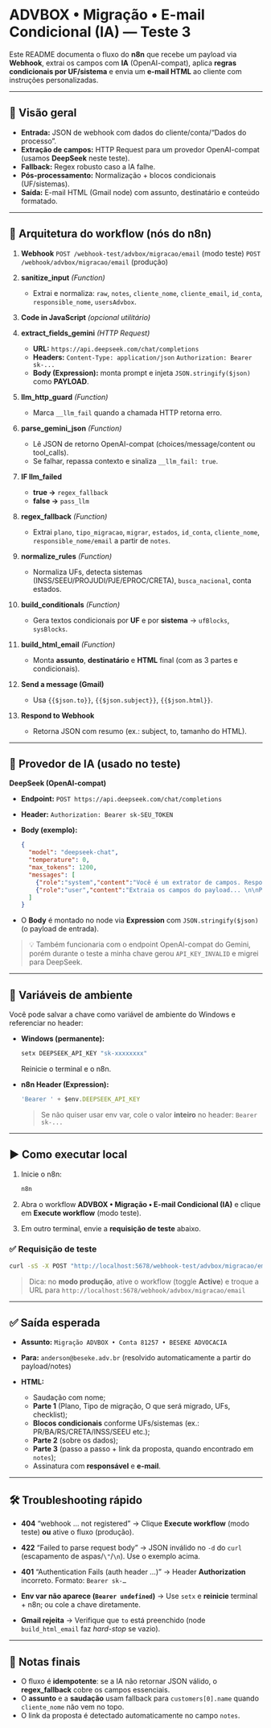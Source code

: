 # ADVBOX • Migração • E-mail Condicional (IA) — **Teste 3**

Este README documenta o fluxo do **n8n** que recebe um payload via **Webhook**, extrai os campos com **IA** (OpenAI-compat), aplica **regras condicionais por UF/sistema** e envia um **e-mail HTML** ao cliente com instruções personalizadas.

---

## 📌 Visão geral

* **Entrada:** JSON de webhook com dados do cliente/conta/“Dados do processo”.
* **Extração de campos:** HTTP Request para um provedor OpenAI-compat (usamos **DeepSeek** neste teste).
* **Fallback:** Regex robusto caso a IA falhe.
* **Pós-processamento:** Normalização + blocos condicionais (UF/sistemas).
* **Saída:** E-mail HTML (Gmail node) com assunto, destinatário e conteúdo formatado.

---

## 🧭 Arquitetura do workflow (nós do n8n)

1. **Webhook**
   `POST /webhook-test/advbox/migracao/email` (modo teste)
   `POST /webhook/advbox/migracao/email` (produção)

2. **sanitize_input** *(Function)*

   * Extrai e normaliza: `raw`, `notes`, `cliente_nome`, `cliente_email`, `id_conta`, `responsible_nome`, `usersAdvbox`.

3. **Code in JavaScript** *(opcional utilitário)*

4. **extract_fields_gemini** *(HTTP Request)*

   * **URL:** `https://api.deepseek.com/chat/completions`
   * **Headers:**
     `Content-Type: application/json`
     `Authorization: Bearer sk-...`
   * **Body (Expression):** monta prompt e injeta `JSON.stringify($json)` como **PAYLOAD**.

5. **llm_http_guard** *(Function)*

   * Marca `__llm_fail` quando a chamada HTTP retorna erro.

6. **parse_gemini_json** *(Function)*

   * Lê JSON de retorno OpenAI-compat (choices/message/content ou tool_calls).
   * Se falhar, repassa contexto e sinaliza `__llm_fail: true`.

7. **IF llm_failed**

   * **true →** `regex_fallback`
   * **false →** `pass_llm`

8. **regex_fallback** *(Function)*

   * Extrai `plano`, `tipo_migracao`, `migrar`, `estados`, `id_conta`, `cliente_nome`, `responsible_nome/email` a partir de `notes`.

9. **normalize_rules** *(Function)*

   * Normaliza UFs, detecta sistemas (INSS/SEEU/PROJUDI/PJE/EPROC/CRETA), `busca_nacional`, conta estados.

10. **build_conditionals** *(Function)*

    * Gera textos condicionais por **UF** e por **sistema** → `ufBlocks`, `sysBlocks`.

11. **build_html_email** *(Function)*

    * Monta **assunto**, **destinatário** e **HTML** final (com as 3 partes e condicionais).

12. **Send a message (Gmail)**

    * Usa `{{$json.to}}`, `{{$json.subject}}`, `{{$json.html}}`.

13. **Respond to Webhook**

    * Retorna JSON com resumo (ex.: subject, to, tamanho do HTML).



---

## 🧩 Provedor de IA (usado no teste)

**DeepSeek (OpenAI-compat)**

* **Endpoint:** `POST https://api.deepseek.com/chat/completions`
* **Header:** `Authorization: Bearer sk-SEU_TOKEN`
* **Body (exemplo):**

  ```json
  {
    "model": "deepseek-chat",
    "temperature": 0,
    "max_tokens": 1200,
    "messages": [
      {"role":"system","content":"Você é um extrator de campos. Responda APENAS com JSON válido."},
      {"role":"user","content":"Extraia os campos do payload... \n\nPAYLOAD:\n<JSON aqui>"}
    ]
  }
  ```
* O **Body** é montado no node via **Expression** com `JSON.stringify($json)` (o payload de entrada).

> 💡 Também funcionaria com o endpoint OpenAI-compat do Gemini, porém durante o teste a minha chave gerou `API_KEY_INVALID` e migrei para DeepSeek.

---

## 🔧 Variáveis de ambiente

Você pode salvar a chave como variável de ambiente do Windows e referenciar no header:

* **Windows (permanente):**

  ```cmd
  setx DEEPSEEK_API_KEY "sk-xxxxxxxx"
  ```

  Reinicie o terminal e o n8n.

* **n8n Header (Expression):**

  ```js
  'Bearer ' + $env.DEEPSEEK_API_KEY
  ```

  > Se não quiser usar env var, cole o valor **inteiro** no header: `Bearer sk-...`

---

## ▶️ Como executar local

1. Inicie o n8n:

   ```cmd
   n8n
   ```
2. Abra o workflow **ADVBOX • Migração • E-mail Condicional (IA)** e clique em **Execute workflow** (modo teste).
3. Em outro terminal, envie a **requisição de teste** abaixo.

### ✅ Requisição de teste

```cmd
curl -sS -X POST "http://localhost:5678/webhook-test/advbox/migracao/email" -H "Content-Type: application/json" -d "{\"id_conta\":\"81257\",\"nome_cliente\":\"BESEKE ADVOCACIA\",\"cliente_email\":\"anderson@beseke.adv.br\",\"Dados de usuários ADVBOX\":[{\"id\":1,\"users\":[{\"id\":47753,\"name\":\"ARTHUR SANTOS\",\"email\":\"AGATA.SANTOS@ADVBOX.COM.BR\"},{\"id\":5395,\"name\":\"ALAN VITAL\",\"email\":\"ALAN.VITAL@ADVBOX.COM.BR\"}]}],\"Dados do processo\":[{\"protocol_number\":\"81257\",\"type\":\"MIGRAÇÃO POR TRIBUNAIS\",\"group\":\"BANCA JURIDICA\",\"responsible_id\":5395,\"responsible\":\"ALAN VITAL\",\"notes\":\"ID da conta: 81257\\nPlano: Banca Jurídica\\n---\\nMigração por: tribunais com validação\\nResponsável: Anderson Beseke\\nE-mail: anderson@beseke.adv.br\\n----\\nPessoas\\nProcessos\\n---\\nDiários: Maranhão, Santa Catarina, São Paulo.\\nIntimações eletrônicas: Diário Oficial e DJEN.\\nLink da proposta: https://f005.backblazeb2.com/file/Backup-AD/Propostas/proposta_final_id_81257.pdf\"}]}"
```

> Dica: no **modo produção**, ative o workflow (toggle **Active**) e troque a URL para
> `http://localhost:5678/webhook/advbox/migracao/email`

---

## ✅ Saída esperada

* **Assunto:** `Migração ADVBOX • Conta 81257 • BESEKE ADVOCACIA`
* **Para:** `anderson@beseke.adv.br` (resolvido automaticamente a partir do payload/notes)
* **HTML:**

  * Saudação com nome;
  * **Parte 1** (Plano, Tipo de migração, O que será migrado, UFs, checklist);
  * **Blocos condicionais** conforme UFs/sistemas (ex.: PR/BA/RS/CRETA/INSS/SEEU etc.);
  * **Parte 2** (sobre os dados);
  * **Parte 3** (passo a passo + link da proposta, quando encontrado em `notes`);
  * Assinatura com **responsável** e **e-mail**.

---

## 🛠️ Troubleshooting rápido

* **404** “webhook … not registered”
  → Clique **Execute workflow** (modo teste) **ou** ative o fluxo (produção).

* **422** “Failed to parse request body”
  → JSON inválido no `-d` do `curl` (escapamento de aspas/`\"`/`\n`). Use o exemplo acima.

* **401** “Authentication Fails (auth header …)”
  → Header **Authorization** incorreto. Formato: `Bearer sk-…`

* **Env var não aparece (`Bearer undefined`)**
  → Use `setx` e **reinicie** terminal + n8n; ou cole a chave diretamente.

* **Gmail rejeita**
  → Verifique que `to` está preenchido (node `build_html_email` faz *hard-stop* se vazio).

---

## 📄 Notas finais

* O fluxo é **idempotente**: se a IA não retornar JSON válido, o **regex_fallback** cobre os campos essenciais.
* O **assunto** e a **saudação** usam fallback para `customers[0].name` quando `cliente_nome` não vem no topo.
* O link da proposta é detectado automaticamente no campo `notes`.

